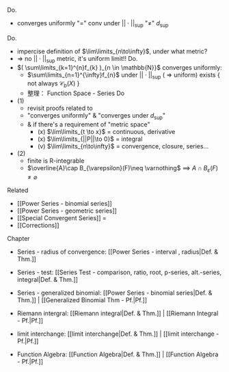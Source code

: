 
Do.
- converges uniformly "$=$" conv under $||\cdot||_{\sup}$ "$\neq$" $d_{\sup}$

Do.
- impercise definition of $\lim\limits_{n\to\infty}$, under what metric?
- => no $||\cdot||_{\sup}$ metric, it's uniform limit!!
Do.
- $( \sum\limits_{k=1}^{n}f_{k} )_{n \in \mathbb{N}}$ converges uniformly:
	- $\sum\limits_{n=1}^{\infty}f_{n}$ under $||\cdot||_{\sup}$ ( => uniform) exists  { not always $\mathcal{C}_{b}(X)$ }
	- 整理： Function Space - Series
Do
- (1)
	- revisit proofs related to
	- "converges uniformly" & "converges under $d_{\sup}$"
	- & if there's a requirement of "metric space"
		- (x) $\lim\limits_{t \to x}$ = continuous, derivative
		- (x) $\lim\limits_{||P||\to 0}$ = integral
		- (v) $\lim\limits_{n\to\infty}$ = convergence, closure, series...
- (2)
	- finite is R-integrable
	- $\overline{A}\cap B_{\varepsilon}(F)\neq \varnothing$ $\implies$ $A \cap B_{\varepsilon}(F)\neq \varnothing$

Related
- [[Power Series - binomial series]]
- [[Power Series - geometric series]]
- [[Special Convergent Series]]
=
- [[Corrections]]

Chapter
- Series - radius of convergence:  [[Power Series - interval , radius|Def. & Thm.]] 
- Series - test:                   [[Series Test - comparison, ratio, root, p-series, alt.-series, integral|Def. & Thm.]]
- Series - generalized binomial:   [[Power Series - binomial series|Def. & Thm.]] | [[Generalized Binomial Thm - Pf.|Pf.]]
	
- Riemann intergral:  [[Riemann integral|Def. & Thm.]] | [[Riemann Integral - Pf.|Pf.]]
- limit interchange:  [[limit interchange|Def. & Thm.]] | [[limit interchange - Pf.|Pf.]]
	
- Function Algebra:   [[Function Algebra|Def. & Thm.]] | [[Function Algebra - Pf.|Pf.]]


